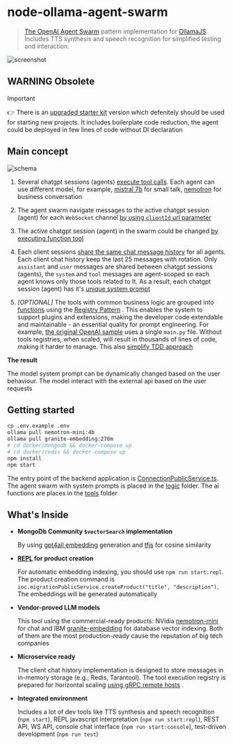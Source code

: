 # node-ollama-agent-swarm 

> [The OpenAI Agent Swarm](https://github.com/openai/swarm) pattern implementation for [OllamaJS](https://github.com/ollama/ollama-js). Includes TTS synthesis and speech recognition for simplified testing and interaction.

![screenshot](./screenshot.png)

## WARNING Obsolete

> [!IMPORTANT]
> 👉 There is an [upgraded starter kit](https://github.com/tripolskypetr/node-ollama-telegram-agent-swarm) version which defenitely should be used for starting new projects. It includes boilerplate code reduction, the agent could be deployed in few lines of code without DI declaration

## Main concept

![schema](./schema.png)

1. Several chatgpt sessions (agents) [execute tool calls](https://ollama.com/blog/tool-support). Each agent can use different model, for example, [mistral 7b](https://ollama.com/library/mistral) for small talk, [nemotron](https://ollama.com/library/nemotron) for business conversation

2. The agent swarm navigate messages to the active chatgpt session (agent) for each `WebSocket` channel [by using `clientId` url parameter](src/routes/session.ts#L5)

3. The active chatgpt session (agent) in the swarm could be changed [by executing function tool](https://platform.openai.com/docs/assistants/tools/function-calling) 

4. Each client sessions [share the same chat message history](https://platform.openai.com/docs/api-reference/messages/getMessage) for all agents. Each client chat history keep the last 25 messages with rotation. Only `assistant` and `user` messages are shared between chatgpt sessions (agents), the `system` and `tool` messages are agent-scoped so each agent knows only those tools related to It. As a result, each chatgpt session (agent) has it's [unique system prompt](https://platform.openai.com/docs/api-reference/messages/createMessage#messages-createmessage-role)

5. *[OPTIONAL]* The tools with common business logic are grouped into [functions](src/services/function) using the [Registry Pattern](https://www.geeksforgeeks.org/registry-pattern/) . This enables the system to support plugins and extensions, making the developer code extendable and maintainable - an essential quality for prompt engineering. For example, [the original OpenAI sample](https://github.com/openai/swarm/blob/93ad26dcd9f94eada3291e88a154c25e1d14a861/examples/personal_shopper/main.py)  uses a single `main.py` file. Without tools registries, when scaled, will result in thousands of lines of code, making it harder to manage. This also [simplify TDD approach](src/test/spec)

**The result**

The model system prompt can be dynamically changed based on the user behaviour. The model interact with the external api based on the user requests

## Getting started

```bash
cp .env.example .env
ollama pull nemotron-mini:4b
ollama pull granite-embedding:278m
# cd docker/mongodb && docker-compose up
# cd docker/redis && docker-compose up
npm install
npm start
```

The entry point of the backend application is [ConnectionPublicService.ts](src/services/public/ConnectionPublicService.ts). The agent swarm with system prompts is placed in the [logic](src/services/logic) folder. The ai functions are places in the [tools](src/tools) folder 

## What's Inside

 - **MongoDb Community `$vectorSearch` implementation**

    By using [gpt4all embedding](https://www.npmjs.com/package/gpt4all#embedding) generation and [tfjs](https://www.tensorflow.org/text/guide/word_embeddings) for cosine similarity

 - **[REPL](https://en.wikipedia.org/wiki/Read–eval–print_loop) for product creation**

    For automatic embedding indexing, you should use `npm run start:repl`. The product creation command is `ioc.migrationPublicService.createProduct("title", "description")`. The embeddings will be generated automatically

 - **Vendor-proved LLM models**

    This tool using the commercial-ready products: NVidia [nemotron-mini](https://ollama.com/library/nemotron-mini) for chat and IBM [granite-embedding](https://ollama.com/library/granite-embedding) for database vector indexing. Both of them are the most production-ready cause the reputation of big tech companies

 - **Microservice ready**

    The client chat history implementation is designed to store messages in in-memory storage (e.g., Redis, Tarantool). The tool execution registry is prepared for horizontal scaling [using gRPC remote hosts](https://github.com/tripolskypetr/node-grpc-monorepo) .

 - **Integrated environment**

    Includes a lot of dev tools like TTS synthesis and speech recognition (`npm start`), REPL javascript interpretation (`npm run start:repl`), REST API, WS API, console chat interface (`npm run start:console`), test-driven development (`npm run test`)
